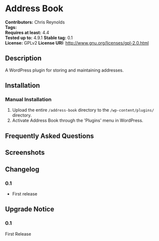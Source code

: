 # Address Book #
**Contributors:**      Chris Reynolds  
**Tags:**  
**Requires at least:** 4.4  
**Tested up to:**      4.9.1 
**Stable tag:**        0.1  
**License:**           GPLv2
**License URI:**       http://www.gnu.org/licenses/gpl-2.0.html  

## Description ##

A WordPress plugin for storing and maintaining addresses.

## Installation ##

### Manual Installation ###

1. Upload the entire `/address-book` directory to the `/wp-content/plugins/` directory.
2. Activate Address Book through the 'Plugins' menu in WordPress.

## Frequently Asked Questions ##


## Screenshots ##


## Changelog ##

### 0.1 ###
* First release

## Upgrade Notice ##

### 0.1 ###
First Release
